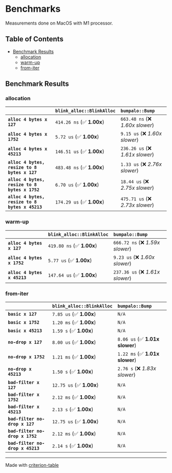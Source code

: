 # Benchmarks

Measurements done on MacOS with M1 processor.

## Table of Contents

- [Benchmark Results](#benchmark-results)
    - [allocation](#allocation)
    - [warm-up](#warm-up)
    - [from-iter](#from-iter)

## Benchmark Results

### allocation

|                                                | `blink_alloc::BlinkAlloc`          | `bumpalo::Bump`                   |
|:-----------------------------------------------|:-----------------------------------|:--------------------------------- |
| **`alloc 4 bytes x 127`**                      | `414.26 ns` (✅ **1.00x**)          | `663.48 ns` (❌ *1.60x slower*)    |
| **`alloc 4 bytes x 1752`**                     | `5.72 us` (✅ **1.00x**)            | `9.15 us` (❌ *1.60x slower*)      |
| **`alloc 4 bytes x 45213`**                    | `146.51 us` (✅ **1.00x**)          | `236.26 us` (❌ *1.61x slower*)    |
| **`alloc 4 bytes, resize to 8 bytes x 127`**   | `483.48 ns` (✅ **1.00x**)          | `1.33 us` (❌ *2.76x slower*)      |
| **`alloc 4 bytes, resize to 8 bytes x 1752`**  | `6.70 us` (✅ **1.00x**)            | `18.44 us` (❌ *2.75x slower*)     |
| **`alloc 4 bytes, resize to 8 bytes x 45213`** | `174.29 us` (✅ **1.00x**)          | `475.71 us` (❌ *2.73x slower*)    |

### warm-up

|                             | `blink_alloc::BlinkAlloc`          | `bumpalo::Bump`                   |
|:----------------------------|:-----------------------------------|:--------------------------------- |
| **`alloc 4 bytes x 127`**   | `419.80 ns` (✅ **1.00x**)          | `666.72 ns` (❌ *1.59x slower*)    |
| **`alloc 4 bytes x 1752`**  | `5.77 us` (✅ **1.00x**)            | `9.23 us` (❌ *1.60x slower*)      |
| **`alloc 4 bytes x 45213`** | `147.64 us` (✅ **1.00x**)          | `237.36 us` (❌ *1.61x slower*)    |

### from-iter

|                                  | `blink_alloc::BlinkAlloc`          | `bumpalo::Bump`                 |
|:---------------------------------|:-----------------------------------|:------------------------------- |
| **`basic x 127`**                | `7.85 us` (✅ **1.00x**)            | `N/A`                           |
| **`basic x 1752`**               | `1.20 ms` (✅ **1.00x**)            | `N/A`                           |
| **`basic x 45213`**              | `1.59 s` (✅ **1.00x**)             | `N/A`                           |
| **`no-drop x 127`**              | `8.00 us` (✅ **1.00x**)            | `8.06 us` (✅ **1.01x slower**)  |
| **`no-drop x 1752`**             | `1.21 ms` (✅ **1.00x**)            | `1.22 ms` (✅ **1.01x slower**)  |
| **`no-drop x 45213`**            | `1.50 s` (✅ **1.00x**)             | `2.76 s` (❌ *1.83x slower*)     |
| **`bad-filter x 127`**           | `12.75 us` (✅ **1.00x**)           | `N/A`                           |
| **`bad-filter x 1752`**          | `2.12 ms` (✅ **1.00x**)            | `N/A`                           |
| **`bad-filter x 45213`**         | `2.13 s` (✅ **1.00x**)             | `N/A`                           |
| **`bad-filter no-drop x 127`**   | `12.75 us` (✅ **1.00x**)           | `N/A`                           |
| **`bad-filter no-drop x 1752`**  | `2.12 ms` (✅ **1.00x**)            | `N/A`                           |
| **`bad-filter no-drop x 45213`** | `2.14 s` (✅ **1.00x**)             | `N/A`                           |

---
Made with [criterion-table](https://github.com/nu11ptr/criterion-table)

